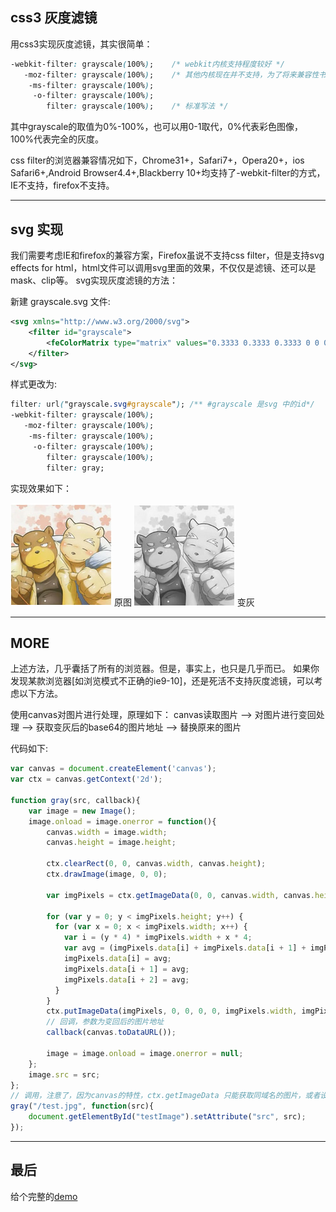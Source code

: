 ## css3 灰度滤镜

用css3实现灰度滤镜，其实很简单：

``` css
-webkit-filter: grayscale(100%);    /* webkit内核支持程度较好 */  
   -moz-filter: grayscale(100%);    /* 其他内核现在并不支持，为了将来兼容性书写 */  
    -ms-filter: grayscale(100%);  
     -o-filter: grayscale(100%);  
        filter: grayscale(100%);    /* 标准写法 */  
```

其中grayscale的取值为0%-100%，也可以用0-1取代，0%代表彩色图像，100%代表完全的灰度。

css filter的浏览器兼容情况如下，Chrome31+，Safari7+，Opera20+，ios Safari6+,Android Browser4.4+,Blackberry 10+均支持了-webkit-filter的方式，IE不支持，firefox不支持。

----------

## svg 实现

我们需要考虑IE和firefox的兼容方案，Firefox虽说不支持css filter，但是支持svg effects for html，html文件可以调用svg里面的效果，不仅仅是滤镜、还可以是mask、clip等。
svg实现灰度滤镜的方法：

新建 grayscale.svg 文件:
``` svg
<svg xmlns="http://www.w3.org/2000/svg">  
    <filter id="grayscale">  
        <feColorMatrix type="matrix" values="0.3333 0.3333 0.3333 0 0 0.3333 0.3333 0.3333 0 0 0.3333 0.3333 0.3333 0 0 0 0 0 1 0"/>  
    </filter>
</svg>
```
样式更改为:
``` css
filter: url("grayscale.svg#grayscale");	/** #grayscale 是svg 中的id*/
-webkit-filter: grayscale(100%);
   -moz-filter: grayscale(100%);
    -ms-filter: grayscale(100%);
     -o-filter: grayscale(100%);
        filter: grayscale(100%);
        filter: gray;
```

实现效果如下：

![原图](./assert/pic.jpg)  原图
![变灰](./assert/pic1.jpg)  变灰

----------

## MORE

上述方法，几乎囊括了所有的浏览器。但是，事实上，也只是几乎而已。
如果你发现某款浏览器[如浏览模式不正确的ie9-10]，还是死活不支持灰度滤镜，可以考虑以下方法。

使用canvas对图片进行处理，原理如下：
canvas读取图片 --> 对图片进行变回处理 --> 获取变灰后的base64的图片地址 --> 替换原来的图片

代码如下:
``` javascript
var canvas = document.createElement('canvas');
var ctx = canvas.getContext('2d');

function gray(src, callback){
    var image = new Image();
    image.onload = image.onerror = function(){
        canvas.width = image.width;
        canvas.height = image.height;

        ctx.clearRect(0, 0, canvas.width, canvas.height);
        ctx.drawImage(image, 0, 0);

        var imgPixels = ctx.getImageData(0, 0, canvas.width, canvas.height);

        for (var y = 0; y < imgPixels.height; y++) {
          for (var x = 0; x < imgPixels.width; x++) {
            var i = (y * 4) * imgPixels.width + x * 4;
            var avg = (imgPixels.data[i] + imgPixels.data[i + 1] + imgPixels.data[i + 2]) / 3;
            imgPixels.data[i] = avg;
            imgPixels.data[i + 1] = avg;
            imgPixels.data[i + 2] = avg;
          }
        }
        ctx.putImageData(imgPixels, 0, 0, 0, 0, imgPixels.width, imgPixels.height);
        // 回调，参数为变回后的图片地址
        callback(canvas.toDataURL());

        image = image.onload = image.onerror = null;
    };
    image.src = src;
};
// 调用，注意了，因为canvas的特性，ctx.getImageData 只能获取同域名的图片，或者设置了 Access-Control-Allow-Origin 的图片
gray("/test.jpg", function(src){
    document.getElementById("testImage").setAttribute("src", src);
});
```

----------

## 最后

给个完整的[demo](./demo/index.html)
